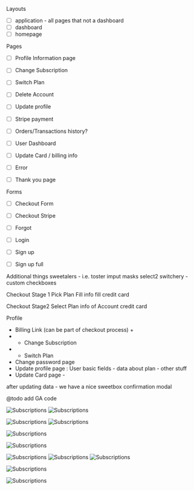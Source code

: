 
Layouts
- [ ] application - all pages that not a dashboard
- [ ] dashboard
- [ ] homepage

Pages
- [ ] Profile Information page
- [ ] Change Subscription
- [ ] Switch Plan
- [ ] Delete Account
- [ ] Update profile
- [ ] Stripe payment
- [ ] Orders/Transactions history?
- [ ] User Dashboard
- [ ] Update Card / billing info
- [ ] Error
- [ ] Thank you page


Forms
- [ ] Checkout Form
- [ ] Checkout Stripe
- [ ] Forgot
- [ ] Login
- [ ] Sign up
- [ ] Sign up full



Additional things
sweetalers - i.e. toster
imput masks
select2
switchery - custom checkboxes

Checkout Stage 1
Pick Plan
Fill info
fill credit card

Checkout Stage2
Select Plan
info of Account
credit card


Profile
  - Billing Link (can be part of checkout process) + <Checkout form>
  - - Change Subscription
  - - Switch Plan
  - Change password page <Change password form>
  - Update profile page <Update profile form>:
    User basic fields - data about plan - other stuff
  - Update Card page - <Stripe Card Form>


after updating data - we have a nice sweetbox confirmation modal

  @todo add GA code



  ![Subscriptions](https://github.com/ChickenKyiv/creative/blob/master/schemes-sitemaps/099a7735f717498faaa8731f55654fa7.png "Logo Title Text 1")
  ![Subscriptions](https://github.com/ChickenKyiv/creative/blob/master/saas/162f6342b3ee45ae9c5f338212d554dc.png "Logo Title Text 1")

  ![Subscriptions](https://github.com/ChickenKyiv/creative/blob/master/saas/localhost-3000-billing-form.png "Logo Title Text 1")
  ![Subscriptions](https://github.com/ChickenKyiv/creative/blob/master/saas/localhost-3000-profile-update-phone-validation.png "Logo Title Text 1")

  ![Subscriptions](https://github.com/ChickenKyiv/creative/blob/master/saas/localhost-3000-profile-update.png "Logo Title Text 1")

  ![Subscriptions](https://github.com/ChickenKyiv/creative/blob/master/saas/localhost-3000-user-forward-email.png "Logo Title Text 1")

  ![Subscriptions](https://github.com/ChickenKyiv/creative/blob/master/saas/stripe-a.herokuapp.com-profile.png "Logo Title Text 1")
  ![Subscriptions](https://github.com/ChickenKyiv/creative/blob/master/saas/stripe-a.herokuapp.com-update-card.png "Logo Title Text 1")
  ![Subscriptions](https://github.com/ChickenKyiv/creative/blob/master/saas/stripe-a.herokuapp.com-signup2.png "Logo Title Text 1")


  ![Subscriptions](https://github.com/ChickenKyiv/creative/blob/master/saas/stripe-a.herokuapp.com-user-forward-email.png "Logo Title Text 1")

  ![Subscriptions](https://github.com/ChickenKyiv/creative/blob/master/saas/stripe-a.herokuapp.com-user-password.png "Logo Title Text 1")
